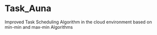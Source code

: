 # Task_Auna
Improved Task Scheduling Algorithm in the cloud environment based on min-min and max-min Algorithms
